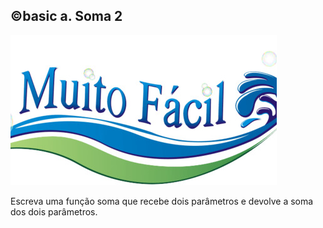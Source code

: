 ## ©basic a. Soma 2

![](image.jpg)

Escreva uma função soma que recebe dois parâmetros e devolve a soma dos dois parâmetros.

